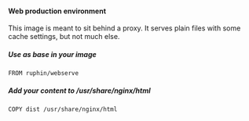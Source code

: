 #### Web production environment

This image is meant to sit behind a proxy.
It serves plain files with some cache settings, but not much else.

##### Use as base in your image
`FROM ruphin/webserve`

##### Add your content to /usr/share/nginx/html
`COPY dist /usr/share/nginx/html`
